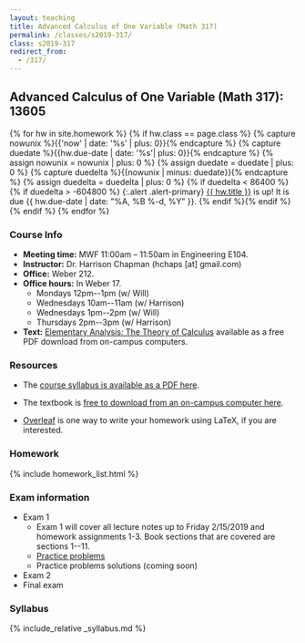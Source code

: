 ```yaml
---
layout: teaching
title: Advanced Calculus of One Variable (Math 317)
permalink: /classes/s2019-317/
class: s2019-317
redirect_from:
  - /317/
---
```


## Advanced Calculus of One Variable (Math 317): 13605

{% for hw in site.homework %}
{% if hw.class == page.class %}
{% capture nowunix %}{{'now' | date: '%s' | plus: 0}}{% endcapture %}
{% capture duedate %}{{hw.due-date | date: '%s'| plus: 0}}{% endcapture %}
{% assign nowunix = nowunix | plus: 0 %}
{% assign duedate = duedate | plus: 0 %}
{% capture duedelta %}{{nowunix | minus: duedate}}{% endcapture %}
{% assign duedelta = duedelta | plus: 0 %}
{% if duedelta < 86400 %}{% if duedelta > -604800 %}
{:.alert .alert-primary}
<a class="alert-link" href="{{ hw.url }}">{{ hw.title }}</a> is up!
It is due {{ hw.due-date | date: "%A, %B %-d, %Y" }}.
{% endif %}{% endif %}{% endif %}
{% endfor %}

### Course Info
+ **Meeting time:** MWF 11:00am &ndash; 11:50am in Engineering E104.
+ **Instructor:** Dr. Harrison Chapman (hchaps [at] gmail.com)
+ **Office:** Weber 212.
+ **Office hours:** In Weber 17.
    + Mondays 12pm--1pm (w/ Will)
    + Wednesdays 10am--11am (w/ Harrison)
    + Wednesdays 1pm--2pm (w/ Will)
    + Thursdays 2pm--3pm (w/ Harrison)
+ **Text:** [Elementary Analysis: The Theory of Calculus](http://link.springer.com/book/10.1007/978-1-4614-6271-2) available as a free PDF download from on-campus computers.

### Resources

+   The [course syllabus is available as a PDF
    here](/static/chapman_317_s19_syllabus.pdf).

+   The textbook is [free to download from an on-campus computer
    here](http://link.springer.com/book/10.1007/978-1-4614-6271-2).

+   [Overleaf](https://www.overleaf.com/) is one way to write your homework using LaTeX,
    if you are interested.
  
### Homework

{% include homework_list.html %}

### Exam information

+   Exam 1
    + Exam 1 will cover all lecture notes up to Friday 2/15/2019 and homework assignments 1-3.
      Book sections that are covered are sections 1--11.
    + [Practice problems](exams/exam1_practice.pdf)
    + Practice problems solutions (coming soon)
+   Exam 2
+   Final exam

### Syllabus

{% include_relative _syllabus.md %}
